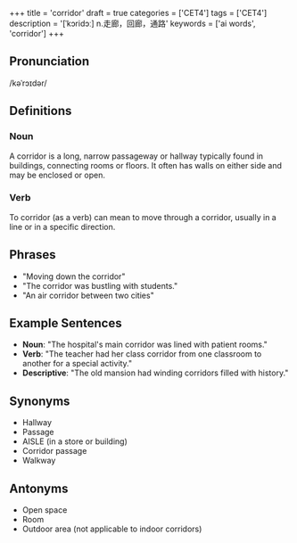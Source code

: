 +++
title = 'corridor'
draft = true
categories = ['CET4']
tags = ['CET4']
description = '[ˈkɔridɔː] n.走廊，回廊，通路'
keywords = ['ai words', 'corridor']
+++

## Pronunciation
/kəˈrɔɪdər/

## Definitions
### Noun
A corridor is a long, narrow passageway or hallway typically found in buildings, connecting rooms or floors. It often has walls on either side and may be enclosed or open.

### Verb
To corridor (as a verb) can mean to move through a corridor, usually in a line or in a specific direction.

## Phrases
- "Moving down the corridor"
- "The corridor was bustling with students."
- "An air corridor between two cities"

## Example Sentences
- **Noun**: "The hospital's main corridor was lined with patient rooms."
- **Verb**: "The teacher had her class corridor from one classroom to another for a special activity."
- **Descriptive**: "The old mansion had winding corridors filled with history."

## Synonyms
- Hallway
- Passage
- AISLE (in a store or building)
- Corridor passage
- Walkway

## Antonyms
- Open space
- Room
- Outdoor area (not applicable to indoor corridors)
